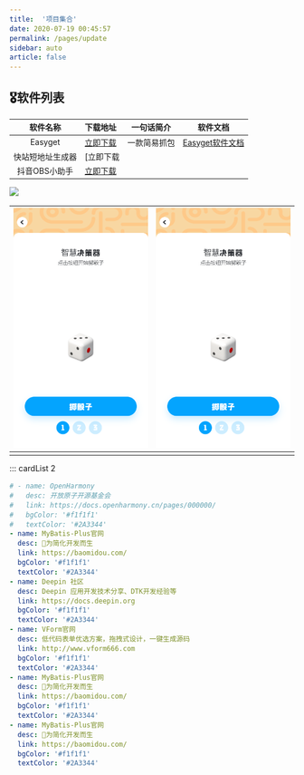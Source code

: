 ```yaml
---
title:  '项目集合'
date: 2020-07-19 00:45:57
permalink: /pages/update
sidebar: auto
article: false
---
```


## 🎖软件列表

|     软件名称     | 下载地址                                             |  一句话简介  |              软件文档              |
| :--------------: | :--------------------------------------------------- | :----------: | :--------------------------------: |
|     Easyget      | [立即下载](https://pandown.lanzout.com/iB4ISxjvzxg)  | 一款简易抓包 | [Easyget软件文档](/pages/easyget/) |
| 快站短地址生成器 | [立即下载                                            |              |                                    |
|  抖音OBS小助手   | [立即下载](https://pandown.lanzout.com/i2ztN07xajxi) |              |                                    |

![](C:/Users/Administrator/Desktop/banana/1655947645194.jpg)

| ![](../.vuepress/public/img/picup/1655947645194-16582201123535.jpg) | ![](../.vuepress/public/img/picup/1655947645194-16582201228527.jpg) |
| ------------------------------------------------------------ | ------------------------------------------------------------ |
|                                                              |                                                              |

::: cardList 2

```yaml
# - name: OpenHarmony
#   desc: 开放原子开源基金会
#   link: https://docs.openharmony.cn/pages/000000/
#   bgColor: '#f1f1f1'
#   textColor: '#2A3344'
- name: MyBatis-Plus官网
  desc: 🚀为简化开发而生
  link: https://baomidou.com/
  bgColor: '#f1f1f1'
  textColor: '#2A3344'
- name: Deepin 社区
  desc: Deepin 应用开发技术分享、DTK开发经验等
  link: https://docs.deepin.org
  bgColor: '#f1f1f1'
  textColor: '#2A3344'
- name: VForm官网
  desc: 低代码表单优选方案，拖拽式设计，一键生成源码
  link: http://www.vform666.com
  bgColor: '#f1f1f1'
  textColor: '#2A3344'
- name: MyBatis-Plus官网
  desc: 🚀为简化开发而生
  link: https://baomidou.com/
  bgColor: '#f1f1f1'
  textColor: '#2A3344'
- name: MyBatis-Plus官网
  desc: 🚀为简化开发而生
  link: https://baomidou.com/
  bgColor: '#f1f1f1'
  textColor: '#2A3344'
```
